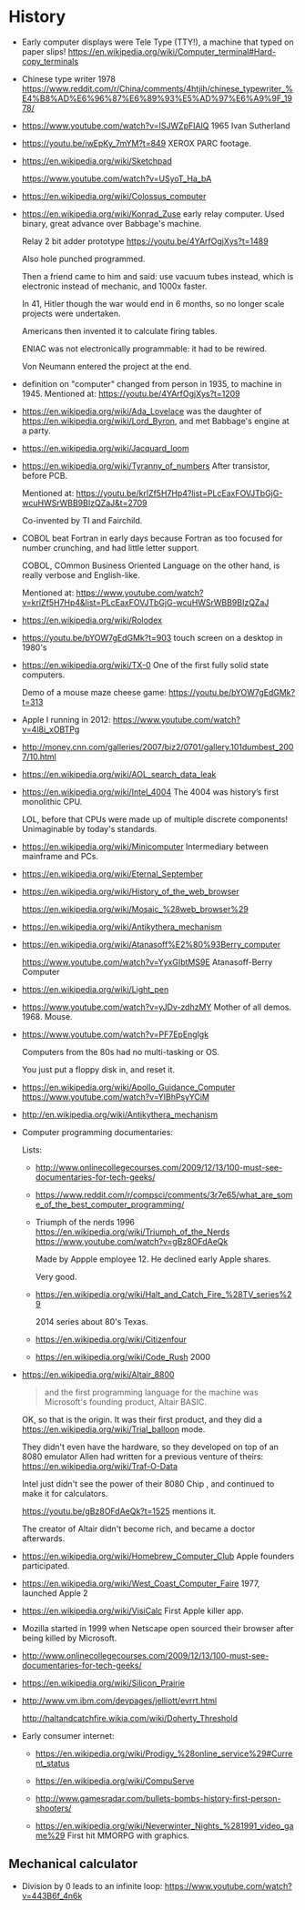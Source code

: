 # History

-   Early computer displays were Tele Type (TTY!), a machine that typed on paper slips! <https://en.wikipedia.org/wiki/Computer_terminal#Hard-copy_terminals>

-   Chinese type writer 1978 <https://www.reddit.com/r/China/comments/4htjih/chinese_typewriter_%E4%B8%AD%E6%96%87%E6%89%93%E5%AD%97%E6%A9%9F_1978/>

-   <https://www.youtube.com/watch?v=ISJWZpFIAlQ> 1965 Ivan Sutherland

-   <https://youtu.be/iwEpKy_7mYM?t=849> XEROX PARC footage.

-   <https://en.wikipedia.org/wiki/Sketchpad>

    <https://www.youtube.com/watch?v=USyoT_Ha_bA>

-   <https://en.wikipedia.org/wiki/Colossus_computer>

-   <https://en.wikipedia.org/wiki/Konrad_Zuse> early relay computer. Used binary, great advance over Babbage's machine.

    Relay 2 bit adder prototype <https://youtu.be/4YArfOgjXys?t=1489>

    Also hole punched programmed.

    Then a friend came to him and said: use vacuum tubes instead, which is electronic instead of mechanic, and 1000x faster.

    In 41, Hitler though the war would end in 6 months, so no longer scale projects were undertaken.

    Americans then invented it to calculate firing tables.

    ENIAC was not electronically programmable: it had to be rewired.

    Von Neumann entered the project at the end.

-   definition on "computer" changed from person in 1935, to machine in 1945. Mentioned at: <https://youtu.be/4YArfOgjXys?t=1209>

-   <https://en.wikipedia.org/wiki/Ada_Lovelace> was the daughter of <https://en.wikipedia.org/wiki/Lord_Byron>, and met Babbage's engine at a party.

-   <https://en.wikipedia.org/wiki/Jacquard_loom>

-   <https://en.wikipedia.org/wiki/Tyranny_of_numbers> After transistor, before PCB.

    Mentioned at: <https://youtu.be/krlZf5H7Hp4?list=PLcEaxFOVJTbGjG-wcuHWSrWBB9BIzQZaJ&t=2709>

    Co-invented by TI and Fairchild.

-   COBOL beat Fortran in early days because Fortran as too focused for number crunching, and had little letter support.

    COBOL, COmmon Business Oriented Language on the other hand, is really verbose and English-like.

    Mentioned at: <https://www.youtube.com/watch?v=krlZf5H7Hp4&list=PLcEaxFOVJTbGjG-wcuHWSrWBB9BIzQZaJ>

-   <https://en.wikipedia.org/wiki/Rolodex>

-   <https://youtu.be/bYOW7gEdGMk?t=903> touch screen on a desktop in 1980's

-   <https://en.wikipedia.org/wiki/TX-0> One of the first fully solid state computers.

    Demo of a mouse maze cheese game: <https://youtu.be/bYOW7gEdGMk?t=313>

-   Apple I running in 2012: <https://www.youtube.com/watch?v=4l8i_xOBTPg>

-   <http://money.cnn.com/galleries/2007/biz2/0701/gallery.101dumbest_2007/10.html>

-   <https://en.wikipedia.org/wiki/AOL_search_data_leak>

-   <https://en.wikipedia.org/wiki/Intel_4004> The 4004 was history’s first monolithic CPU.

    LOL, before that CPUs were made up of multiple discrete components! Unimaginable by today's standards.

-   <https://en.wikipedia.org/wiki/Minicomputer> Intermediary between mainframe and PCs.

-   <https://en.wikipedia.org/wiki/Eternal_September>

-   <https://en.wikipedia.org/wiki/History_of_the_web_browser>

    <https://en.wikipedia.org/wiki/Mosaic_%28web_browser%29>

-   <https://en.wikipedia.org/wiki/Antikythera_mechanism>

-   <https://en.wikipedia.org/wiki/Atanasoff%E2%80%93Berry_computer>

    <https://www.youtube.com/watch?v=YyxGIbtMS9E> Atanasoff-Berry Computer

-   <https://en.wikipedia.org/wiki/Light_pen>

-   <https://www.youtube.com/watch?v=yJDv-zdhzMY> Mother of all demos. 1968. Mouse.

-   <https://www.youtube.com/watch?v=PF7EpEnglgk>

    Computers from the 80s had no multi-tasking or OS.

    You just put a floppy disk in, and reset it.

-   <https://en.wikipedia.org/wiki/Apollo_Guidance_Computer> <https://www.youtube.com/watch?v=YIBhPsyYCiM>

-   <http://en.wikipedia.org/wiki/Antikythera_mechanism>

-   Computer programming documentaries:

    Lists:

    -   <http://www.onlinecollegecourses.com/2009/12/13/100-must-see-documentaries-for-tech-geeks/>
    -   <https://www.reddit.com/r/compsci/comments/3r7e65/what_are_some_of_the_best_computer_programming/>

    -   Triumph of the nerds 1996 <https://en.wikipedia.org/wiki/Triumph_of_the_Nerds> <https://www.youtube.com/watch?v=gBz8OFdAeQk>

        Made by Appple employee 12. He declined early Apple shares.

        Very good.

    -   <https://en.wikipedia.org/wiki/Halt_and_Catch_Fire_%28TV_series%29>

        2014 series about 80's Texas.

    -   <https://en.wikipedia.org/wiki/Citizenfour>

    -   <https://en.wikipedia.org/wiki/Code_Rush> 2000

-   <https://en.wikipedia.org/wiki/Altair_8800>

    > and the first programming language for the machine was Microsoft's founding product, Altair BASIC.

    OK, so that is the origin. It was their first product, and they did a <https://en.wikipedia.org/wiki/Trial_balloon> mode.

    They didn't even have the hardware, so they developed on top of an 8080 emulator Allen had written for a previous venture of theirs: <https://en.wikipedia.org/wiki/Traf-O-Data>

    Intel just didn't see the power of their 8080 Chip , and continued to make it for calculators.

    <https://youtu.be/gBz8OFdAeQk?t=1525> mentions it.

    The creator of Altair didn't become rich, and became a doctor afterwards.

-   <https://en.wikipedia.org/wiki/Homebrew_Computer_Club> Apple founders participated.

-   <https://en.wikipedia.org/wiki/West_Coast_Computer_Faire> 1977, launched Apple 2

-   <https://en.wikipedia.org/wiki/VisiCalc> First Apple killer app.

-   Mozilla started in 1999 when Netscape open sourced their browser after being killed by Microsoft.

-   <http://www.onlinecollegecourses.com/2009/12/13/100-must-see-documentaries-for-tech-geeks/>

-   <https://en.wikipedia.org/wiki/Silicon_Prairie>

-   <http://www.vm.ibm.com/devpages/jelliott/evrrt.html>

    <http://haltandcatchfire.wikia.com/wiki/Doherty_Threshold>

-   Early consumer internet:

    - <https://en.wikipedia.org/wiki/Prodigy_%28online_service%29#Current_status>

    - <https://en.wikipedia.org/wiki/CompuServe>

    - <http://www.gamesradar.com/bullets-bombs-history-first-person-shooters/>

    - <https://en.wikipedia.org/wiki/Neverwinter_Nights_%281991_video_game%29> First hit MMORPG with graphics.

## Mechanical calculator

- Division by 0 leads to an infinite loop: <https://www.youtube.com/watch?v=443B6f_4n6k>
